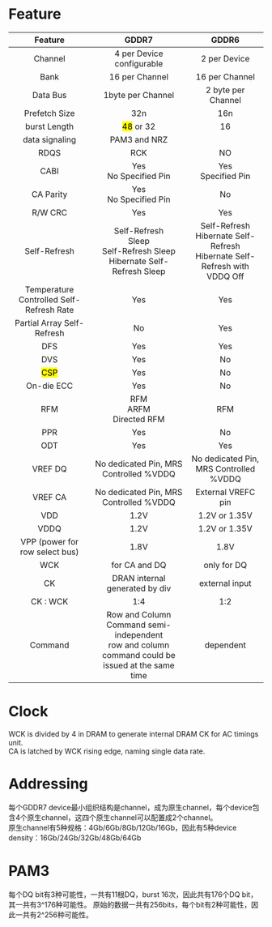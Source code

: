 # Feature
| Feature | GDDR7 | GDDR6 |
|:---:|:---:|:---:|
|Channel |4 per Device<br>configurable | 2 per Device |
|Bank| 16 per Channel|16 per Channel|
|Data Bus| 1byte per Channel| 2 byte per Channel|
|Prefetch Size| 32n|16n|
|burst Length| <mark>48</mark> or 32|16|
|data signaling| PAM3 and NRZ |
|RDQS|RCK|NO|
|CABI| Yes <br> No Specified Pin|Yes <br> Specified Pin|
|CA Parity|Yes  <br> No Specified Pin|No|
|R/W CRC|Yes|Yes|
|Self-Refresh|Self-Refresh<br>Sleep<br>Self-Refresh Sleep<br>Hibernate Self-Refresh Sleep|Self-Refresh<br>Hibernate Self-Refresh<br>Hibernate Self-Refresh with VDDQ Off|
|Temperature Controlled Self-Refresh Rate| Yes|Yes|
|Partial Array Self-Refresh| No | Yes|
|DFS|Yes|Yes|
|DVS|Yes|No|
|<mark>CSP</mark>|Yes|No|
|On-die ECC| Yes | No|
|RFM| RFM<br>ARFM<br>Directed RFM| RFM|
|PPR|Yes|No|
|ODT| Yes|Yes|
|VREF DQ| No dedicated Pin, MRS Controlled %VDDQ|No dedicated Pin, MRS Controlled %VDDQ|
|VREF CA| No dedicated Pin, MRS Controlled %VDDQ| External VREFC pin|
|VDD|1.2V|1.2V or 1.35V|
|VDDQ|1.2V|1.2V or 1.35V|
|VPP (power for row select bus)|1.8V|1.8V|
|WCK| for CA and DQ| only for DQ|
|CK | DRAN internal generated by div | external input |
|CK : WCK | 1:4 | 1:2|
|Command| Row and Column Command semi-independent <br> row and column command could be issued at the same time| dependent |

# Clock
WCK is divided by 4 in DRAM to generate internal DRAM CK for AC timings unit.  
CA is latched by WCK rising edge, naming single data rate.

# Addressing
每个GDDR7 device最小组织结构是channel，成为原生channel，每个device包含4个原生channel，这四个原生channel可以配置成2个channel。  
原生channel有5种规格：4Gb/6Gb/8Gb/12Gb/16Gb，因此有5种device density：16Gb/24Gb/32Gb/48Gb/64Gb


# PAM3
每个DQ bit有3种可能性，一共有11根DQ，burst 16次，因此共有176个DQ bit，其一共有3^176种可能性。
原始的数据一共有256bits，每个bit有2种可能性，因此一共有2^256种可能性。
